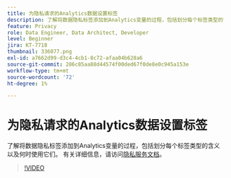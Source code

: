 ```yaml
---
title: 为隐私请求的Analytics数据设置标签
description: 了解将数据隐私标签添加到Analytics变量的过程，包括划分每个标签类型的含义以及何时使用它们。
feature: Privacy
role: Data Engineer, Data Architect, Developer
level: Beginner
jira: KT-7718
thumbnail: 336077.png
exl-id: a7662d99-d3c4-4cb1-8c72-afaa04b628a6
source-git-commit: 286c85aa88d44574f00ded67f0de8e0c945a153e
workflow-type: tm+mt
source-wordcount: '72'
ht-degree: 1%

---
```


# 为隐私请求的Analytics数据设置标签

了解将数据隐私标签添加到Analytics变量的过程，包括划分每个标签类型的含义以及何时使用它们。 有关详细信息，请访问[隐私服务文档](https://experienceleague.adobe.com/docs/experience-platform/privacy/home.html?lang=zh-Hans)。

>[!VIDEO](https://video.tv.adobe.com/v/336077?learn=on&enablevpops)
